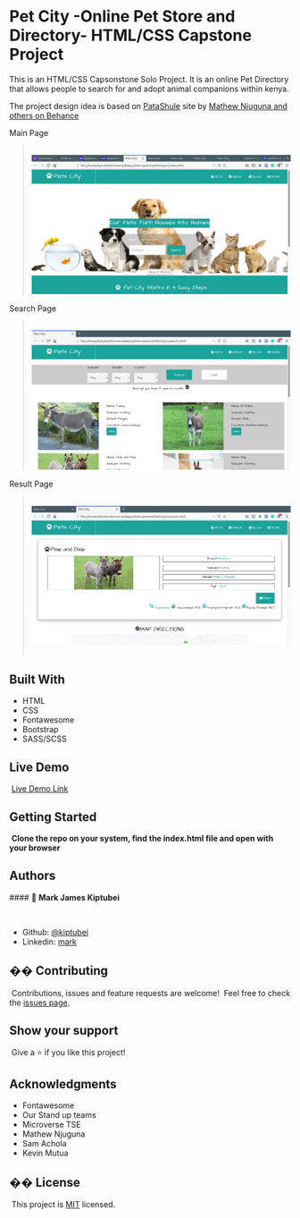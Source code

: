 # Pet City -Online Pet Store and Directory- HTML/CSS Capstone Project

This is an HTML/CSS Capsonstone Solo Project. It is an online Pet Directory that
allows people to search for and adopt animal companions within kenya.

The project design idea is based on [PataShule](https://www.behance.net/gallery/25563385/PatashuleKE)  site by [Mathew Njuguna and others on Behance](https://www.behance.net/mathewnjuguna)

Main Page
> ​
> ![screenshot](/src/assets/images/Screenshot.png)
> ​

Search Page
> ​
> ![screenshot](/src/assets/images/Screenshot-search.png)
>

Result Page
> ​
> ![screenshot](/src/assets/images/Screenshot-result.png)
>  ​

## Built With

- HTML
- CSS
- Fontawesome
- Bootstrap
- SASS/SCSS
  ​

## Live Demo

​
[Live Demo Link](https://rawcdn.githack.com/kiptubei/PetCity/7ccd7391717405c97bb4e35153da8a3925009b5c/src/index.html)
​
​

## Getting Started

​
**Clone the repo on your system, find the index.html file and open with your browser**
​
​

## Authors

​#### 👤 **Mark James Kiptubei**

​

- Github: [@kiptubei](https://github.com/kiptubei)
- Linkedin: [mark](https://www.linkedin.com/in/mark-james-k-aa875829/)

## �� Contributing

​
Contributions, issues and feature requests are welcome!
​
Feel free to check the [issues page](https://github.com/kiptubei/PetCity/issues).
​

## Show your support

​
Give a ⭐️ if you like this project!
​

## Acknowledgments

- Fontawesome
- Our Stand up teams
- Microverse TSE
- Mathew Njuguna
- Sam Achola
- Kevin Mutua

## �� License

​
This project is [MIT](lic.url) licensed.
